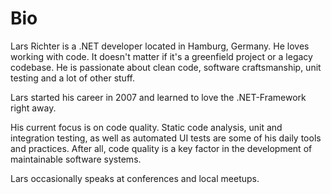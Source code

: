# Bio

Lars Richter is a .NET developer located in Hamburg, Germany. He loves working with code. It doesn't matter if it's a greenfield project or a legacy codebase. He is passionate about clean code, software craftsmanship, unit testing and a lot of other stuff.

Lars started his career in 2007 and learned to love the .NET-Framework
right away.

His current focus is on code quality. Static code analysis, unit and integration testing, as well as automated UI tests are some of his daily tools and practices.
After all, code quality is a key factor in the development of maintainable software systems.

Lars occasionally speaks at conferences and local meetups. 